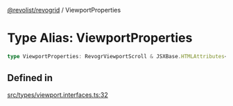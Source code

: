 [@revolist/revogrid](README.md) / ViewportProperties

# Type Alias: ViewportProperties

```ts
type ViewportProperties: RevogrViewportScroll & JSXBase.HTMLAttributes<HTMLRevogrViewportScrollElement>;
```

## Defined in

[src/types/viewport.interfaces.ts:32](https://github.com/revolist/revogrid/blob/1ed53ebfdb262e9a8c2e5e06c64cb87ad0050ffc/src/types/viewport.interfaces.ts#L32)
